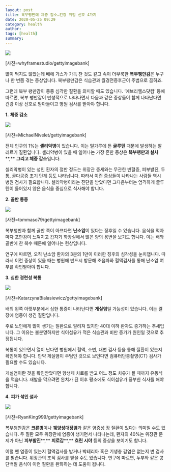 ```yaml
---
layout: post
title: 복부팽만에 체중 감소…건강 위험 신호 4가지
date: 2020-05-25 09:29
category: health
author: 
tags: [health]
summary: 
---
```



[![](https://post-phinf.pstatic.net/MjAyMDAzMDVfMSAg/MDAxNTgzMzgzODYwMTI5.w5HwkM5PtWut9oBp_anbB7H0LdhnA1ByY5cwOUKFFVUg.79G_LVxBjgEVYGQojHns1JfcPZbmQPXufQL5-vXueOsg.JPEG/whyframestudio.jpg?type=w1200)](https://post.naver.com/viewer/postView.nhn?volumeNo=27658708&memberNo=6289885#)

[사진=whyframestudio/gettyimagebank]

많이 먹지도 않았는데 배에 가스가 가득 찬 것도 같고 속이 더부룩한 **복부팽만감**은 누구나 한 번쯤 겪는 증상입니다. 복부팽만감은 식습관과 월경전증후군이 주범으로 꼽히죠.  
  
그런데 복부 팽만감이 종종 심각한 질환을 의미할 때도 있습니다. ‘에브리헬스닷컴’ 등에 따르면, 복부 팽만감이 만성적으로 나타나면서 다음과 같은 증상들이 함께 나타난다면 건강 이상 신호로 받아들이고 병원 검사를 받아야 합니다.  
  
  
  
**1.** **체중 감소**  

[![](https://post-phinf.pstatic.net/MjAyMDAzMDVfMTkx/MDAxNTgzMzgzODkxNzI3.YKDIW8aRQN759EQpM2TceJeexK0EeRU85vb4BQ1HAIcg.gDbeakWTlhWzlMB2xVoaME7AdAHTFINnUqAdJxPcaocg.JPEG/MichaelNivelet.jpg?type=w1200)](https://post.naver.com/viewer/postView.nhn?volumeNo=27658708&memberNo=6289885#)

[사진=MichaelNivelet/gettyimagebank]

전체 인구의 1%는  **셀리악병**이 있습니다. 이는 밀가루에 든  **글루텐**  때문에 발생하는 알레르기 질환입니다. 셀리악병이 있을 때 일어나는 가장 흔한 증상은  **복부팽만과 설사****,** **그리고 체중 감소**입니다.  
  
셀리악병이 있는 성인 환자의 절반 정도는 위장관 증세와는 무관한 빈혈증, 피부발진, 두통, 골다공증 초기 단계 등도 나타납니다. 따라서 이런 증상들이 나타나는 사람들 역시 병원 검사가 필요합니다. 셀리악병이라는 진단을 받았다면 그다음부터는 엄격하게 글루텐이 들어있지 않은 음식을 중심으로 식사해야 합니다.  
  
  
**2. 골반 통증**  

[![](https://post-phinf.pstatic.net/MjAyMDAzMDVfMjQ3/MDAxNTgzMzg0MDg2MTM3.AImU-KQvfs4DwO4-S7nMo576zKHIRWzvjMcUV0xzuQEg.MtrZ46sFmsoo81G-B21AabXHKDq_nfb_Sp8w-yN7-bcg.JPEG/tommaso79.jpg?type=w1200)](https://post.naver.com/viewer/postView.nhn?volumeNo=27658708&memberNo=6289885#)

[사진=tommaso79/gettyimagebank]

복부팽만과 함께 골반 쪽이 아프다면  **난소암**이 있다는 징후일 수 있습니다. 음식을 먹자마자 포만감이 느껴지고 갑자기 화장실에서 많은 양의 용변을 보기도 합니다. 이는 배와 골반에 찬 복수 때문에 일어나는 현상입니다.  
  
연구에 따르면, 오직 난소암 환자의 3분의 1만이 이러한 징후의 심각성을 눈치챕니다. 따라서 이런 증상이 있을 때는 병원에 반드시 방문해 초음파와 혈액검사를 통해 난소암 여부를 확인받아야 합니다.  
  
  
**3. 심한 경련성 복통**  

[![](https://post-phinf.pstatic.net/MjAyMDAzMDVfMTIg/MDAxNTgzMzg0MjI3NTk4.5ZswGmMQ198e_CaRVM8NMteqDPu9I8_mAAmaNbRvDyYg.TxnCz1vOAtIWgj5fQInU4vkcfjP1oJNIX9noT_2cULgg.JPEG/KatarzynaBialasiewicz.jpg?type=w1200)](https://post.naver.com/viewer/postView.nhn?volumeNo=27658708&memberNo=6289885#)

[사진=KatarzynaBialasiewicz/gettyimagebank]

배의 왼쪽 아랫부분에서 심한 통증이 나타난다면  **게실염**일 가능성이 있습니다. 이는 결장에 염증이 생긴 질환입니다.  
  
주로 노인에게 많이 생기는 질환으로 알려져 있지만 40대 이하 환자도 증가하는 추세입니다. 그 이유는 불분명하지만 식이섬유가 적은 식습관과 비만 증가가 원인일 것으로 추정됩니다.  
  
복통이 있으면서 열이 난다면 병원에서 혈액, 소변, 대변 검사 등을 통해 질환이 있는지 확인해야 합니다. 만약 게실염이 주범인 것으로 보인다면 컴퓨터단층촬영(CT) 검사가 필요할 수도 있습니다.  
  
게실염이란 것을 확인받았다면 항생제 치료를 받고 어느 정도 치유가 될 때까지 유동식을 먹습니다. 재발을 막으려면 완치가 된 이후 평소에도 식이섬유가 풍부한 식사를 해야 합니다.  
  
  
**4.** **피가 섞인 설사**  

[![](https://post-phinf.pstatic.net/MjAyMDAzMDVfMjU1/MDAxNTgzMzg0NTAxOTk4.SD6KK9INkuZM5zmgM0SCoMIBixBrG4zZ3gVP5mCmO7kg.pqLfCBFUUFxegzt4KNdjWpNbFimbBB19SDySVQT1wasg.JPEG/RyanKing999.jpg?type=w1200)](https://post.naver.com/viewer/postView.nhn?volumeNo=27658708&memberNo=6289885#)

[사진=RyanKing999/gettyimagebank]

복부팽만감은  **크론병**이나  **궤양성대장염**과 같은 염증성 장 질환이 있다는 의미일 수도 있습니다. 두 질환 모두 위장관에 염증이 생기면서 나타나는데, 환자의 40%는 위장관 문제가 아닌  **피부발진****,** **피로감****,** **흐린 시야**  등의 증상을 보이기도 합니다.  
  
이럴 땐 염증이 있는지 혈액검사를 받거나 박테리아 혹은 기생충 감염은 없는지 변 검사를 받습니다. 위장관의 조직 검사를 받을 수도 있습니다. 연구에 따르면, 두부와 같은 콩 단백질 음식이 이런 질환을 완화하는 데 도움이 됩니다.

